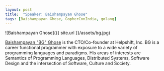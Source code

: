 ```yaml
---
layout: post
title:  "Speaker: Baishampayan Ghose"
tags: [Baishampayan Ghose, GopherConIndia, golang]
---
```


![Baishampayan Ghose]({{ site.url }}/assets/bg.jpg) 

[Baishampayan "BG" Ghose](https://twitter.com/ghoseb) is the CTO/Co-founder at Helpshift, Inc. BG is a career functional programmer with exposure to a wide variety of programming languages and paradigms. His areas of interests are Semantics of Programming Languages, Distributed Systems, Software Design and the intersection of Software, Culture and Society.


